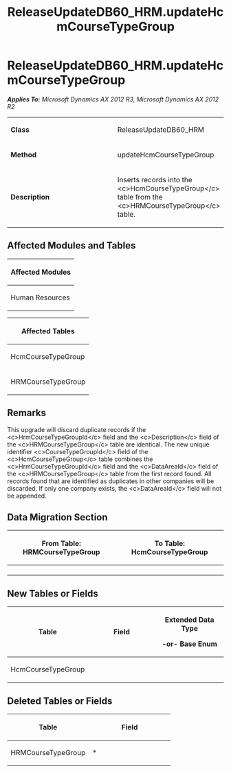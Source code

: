 ﻿---
title: ReleaseUpdateDB60_HRM.updateHcmCourseTypeGroup
TOCTitle: ReleaseUpdateDB60_HRM.updateHcmCourseTypeGroup
ms:assetid: ccb54eb4-078d-a18d-8545-a36f098aea45
ms:mtpsurl: https://msdn.microsoft.com/en-us/library/JJ719702(v=AX.60)
ms:contentKeyID: 49711268
ms.date: 05/18/2015
mtps_version: v=AX.60
---

# ReleaseUpdateDB60\_HRM.updateHcmCourseTypeGroup 


_**Applies To:** Microsoft Dynamics AX 2012 R3, Microsoft Dynamics AX 2012 R2_

<table>
<colgroup>
<col style="width: 50%" />
<col style="width: 50%" />
</colgroup>
<tbody>
<tr class="odd">
<td><p><strong>Class</strong></p></td>
<td><p>ReleaseUpdateDB60_HRM</p></td>
</tr>
<tr class="even">
<td><p><strong>Method</strong></p></td>
<td><p>updateHcmCourseTypeGroup</p></td>
</tr>
<tr class="odd">
<td><p><strong>Description</strong></p></td>
<td><p>Inserts records into the &lt;c&gt;HcmCourseTypeGroup&lt;/c&gt; table from the &lt;c&gt;HRMCourseTypeGroup&lt;/c&gt; table.</p></td>
</tr>
</tbody>
</table>


## Affected Modules and Tables

<table>
<colgroup>
<col style="width: 100%" />
</colgroup>
<thead>
<tr class="header">
<th><p>Affected Modules</p></th>
</tr>
</thead>
<tbody>
<tr class="odd">
<td><p>Human Resources</p></td>
</tr>
</tbody>
</table>


<table>
<colgroup>
<col style="width: 100%" />
</colgroup>
<thead>
<tr class="header">
<th><p>Affected Tables</p></th>
</tr>
</thead>
<tbody>
<tr class="odd">
<td><p>HcmCourseTypeGroup</p></td>
</tr>
<tr class="even">
<td><p>HRMCourseTypeGroup</p></td>
</tr>
</tbody>
</table>


## Remarks

This upgrade will discard duplicate records if the \<c\>HrmCourseTypeGroupId\</c\> field and the \<c\>Description\</c\> field of the \<c\>HRMCourseTypeGroup\</c\> table are identical. The new unique identifier \<c\>CourseTypeGroupId\</c\> field of the \<c\>HcmCourseTypeGroup\</c\> table combines the \<c\>HrmCourseTypeGroupId\</c\> field and the \<c\>DataAreaId\</c\> field of the \<c\>HRMCourseTypeGroup\</c\> table from the first record found. All records found that are identified as duplicates in other companies will be discarded. If only one company exists, the \<c\>DataAreaId\</c\> field will not be appended.

## Data Migration Section

<table>
<colgroup>
<col style="width: 50%" />
<col style="width: 50%" />
</colgroup>
<thead>
<tr class="header">
<th><p>From Table: HRMCourseTypeGroup</p></th>
<th><p>To Table: HcmCourseTypeGroup</p></th>
</tr>
</thead>
<tbody>
<tr class="odd">
<td><p></p></td>
<td><p></p></td>
</tr>
</tbody>
</table>


## New Tables or Fields

<table>
<colgroup>
<col style="width: 33%" />
<col style="width: 33%" />
<col style="width: 33%" />
</colgroup>
<thead>
<tr class="header">
<th><p>Table</p></th>
<th><p>Field</p></th>
<th><p>Extended Data Type</p>
<p>-or- Base Enum</p></th>
</tr>
</thead>
<tbody>
<tr class="odd">
<td><p>HcmCourseTypeGroup</p></td>
<td><p></p></td>
<td><p></p></td>
</tr>
</tbody>
</table>


## Deleted Tables or Fields

<table>
<colgroup>
<col style="width: 50%" />
<col style="width: 50%" />
</colgroup>
<thead>
<tr class="header">
<th><p>Table</p></th>
<th><p>Field</p></th>
</tr>
</thead>
<tbody>
<tr class="odd">
<td><p>HRMCourseTypeGroup</p></td>
<td><p>*</p></td>
</tr>
</tbody>
</table>

  


